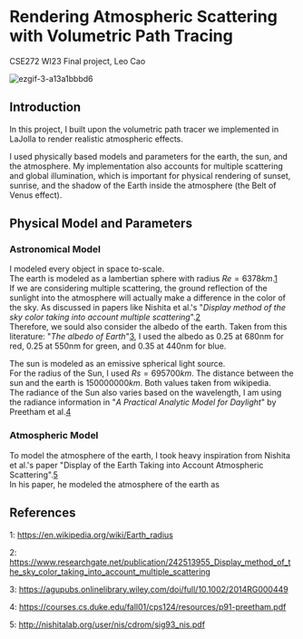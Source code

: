 # Rendering Atmospheric Scattering with Volumetric Path Tracing
CSE272 WI23 Final project, Leo Cao

![ezgif-3-a13a1bbbd6](https://user-images.githubusercontent.com/49463679/227759202-ad77364c-cf2a-4d06-9843-90cbce4a82d4.gif)

## Introduction

In this project, I built upon the volumetric path tracer we implemented in LaJolla
to render realistic atmospheric effects.  

I used physically based models and parameters for the earth, 
the sun, and the atmosphere. My implementation also accounts for multiple scattering and global illumination, which is important 
for physical rendering of sunset, sunrise, and the shadow of the Earth inside the atmosphere (the Belt of Venus effect).

## Physical Model and Parameters

  ### Astronomical Model
  I modeled every object in space to-scale.  
  The earth is modeled as a lambertian sphere with radius $Re = 6378 km$.[1]  
  If we are considering multiple scattering, the ground reflection of the sunlight into the atmosphere will actually make a difference in 
  the color of the sky. As discussed in papers like Nishita et al.'s "_Display method of the sky color taking into account multiple scattering_".[2]  
  Therefore, we sould also consider the albedo of the earth. Taken from this literature: "_The albedo of Earth_"[3], I used the albedo as 0.25 at 680nm for red, 
  0.25 at 550nm for green, and 0.35 at 440nm for blue.
  
  The sun is modeled as an emissive spherical light source.  
  For the radius of the Sun, I used $Rs = 695700 km$. The distance between the sun and the earth is $150000000km$. Both values taken from wikipedia.  
  The radiance of the Sun also varies based on the wavelength, I am using the radiance information in "_A Practical Analytic Model for Daylight_" by 
  Preetham et al.[4]
  
  ### Atmospheric Model
  To model the atmosphere of the earth, I took heavy inspiration from Nishita et al.'s paper "Display of the Earth Taking into Account Atmospheric Scattering".[5]  
  In his paper, he modeled the atmosphere of the earth as 
  
  
## References
[1]: <https://en.wikipedia.org/wiki/Earth_radius>  
1: https://en.wikipedia.org/wiki/Earth_radius

[2]: <https://www.researchgate.net/publication/242513955_Display_method_of_the_sky_color_taking_into_account_multiple_scattering>
2: https://www.researchgate.net/publication/242513955_Display_method_of_the_sky_color_taking_into_account_multiple_scattering

[3]: <https://agupubs.onlinelibrary.wiley.com/doi/full/10.1002/2014RG000449>
3: https://agupubs.onlinelibrary.wiley.com/doi/full/10.1002/2014RG000449

[4]: https://courses.cs.duke.edu/fall01/cps124/resources/p91-preetham.pdf
4: https://courses.cs.duke.edu/fall01/cps124/resources/p91-preetham.pdf

[5]: http://nishitalab.org/user/nis/cdrom/sig93_nis.pdf
5: http://nishitalab.org/user/nis/cdrom/sig93_nis.pdf


